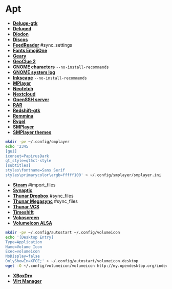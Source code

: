 # Apt 
 - [**Deluge-gtk**](http://apt.ubuntu.com/p/deluge-gtk)
 - [**Deluged**](http://apt.ubuntu.com/p/deluged)
 - [**Diodon**](http://apt.ubuntu.com/p/diodon)
 - [**Discos**](http://apt.ubuntu.com/p/gnome-disk-utility)
 - [**FeedReader**](http://apt.ubuntu.com/p/feedreader) #sync_settings
 - [**Fonts EmojiOne**](http://apt.ubuntu.com/p/fonts-emojione)
 - [**Geary**](http://apt.ubuntu.com/p/geary)
 - [**GeoClue 2**](http://apt.ubuntu.com/p/geoclue-2.0)
 - [**GNOME characters**](http://apt.ubuntu.com/p/gnome-characters) `--no-install-recommends`
 - [**GNOME system log**](http://apt.ubuntu.com/p/gnome-system-log)
 - [**Inkscape**](http://apt.ubuntu.com/p/inkscape) `--no-install-recommends`
 - [**MPlayer**](http://apt.ubuntu.com/p/mplayer)
 - [**Neofetch**](http://apt.ubuntu.com/p/neofetch)
 - [**Nextcloud**](http://apt.ubuntu.com/p/nextcloud-desktop)
 - [**OpenSSH server**](http://apt.ubuntu.com/p/openssh-server)
 - [**RAR**](http://apt.ubuntu.com/p/rar)
 - [**Redshift-gtk**](http://apt.ubuntu.com/p/redshift-gtk)
 - [**Remmina**](http://apt.ubuntu.com/p/remmina)
 - [**Rygel**](http://apt.ubuntu.com/p/rygel-preferences)
 - [**SMPlayer**](http://apt.ubuntu.com/p/smplayer)
 - [**SMPlayer themes**](http://apt.ubuntu.com/p/smplayer-themes)
```bash
mkdir -pv ~/.config/smplayer
echo '2345 	
[gui]
iconset=PapirusDark
qt_style=qt5ct-style
[subtitles]
styles\fontname=Sans Serif
styles\primarycolor\argb=fffff100' > ~/.config/smplayer/smplayer.ini
```
 - [**Steam**](http://apt.ubuntu.com/p/steam-installer) #import_files
 - [**Synaptic**](http://apt.ubuntu.com/p/synaptic)
 - [**Thunar Dropbox**](http://apt.ubuntu.com/p/thunar-dropbox-plugin) #sync_files
 - [**Thunar Megasync**](http://apt.ubuntu.com/p/thunar-megasync) #sync_files
 - [**Thunar VCS**](http://apt.ubuntu.com/p/thunar-vcs-plugin)
 - [**Timeshift**](http://apt.ubuntu.com/p/timeshift)
 - [**Vokoscreen**](http://apt.ubuntu.com/p/vokoscreen)
 - [**VolumeIcon ALSA**](http://apt.ubuntu.com/p/volumeicon-alsa)
```bash
mkdir -pv ~/.config/autostart ~/.config/volumeicon
echo '[Desktop Entry]
Type=Application
Name=Volume Icon
Exec=volumeicon
NoDisplay=false
OnlyShowIn=XFCE;' > ~/.config/autostart/volumeicon.desktop
wget -O ~/.config/volumeicon/volumeicon http://my.opendesktop.org/index.php/s/tw8kNw3pjdQbfwB/download #update-link
```
 - [**XBoxDrv**](http://apt.ubuntu.com/p/xboxdrv)
 - [**Virt Manager**](http://apt.ubuntu.com/p/virt-manager)